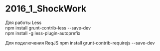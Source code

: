 # 2016_1_ShockWork

Для работы Less <br>
npm install grunt-contrib-less --save-dev <br>
npm install -g less-plugin-autoprefix

Для подключения ReqJS
 npm install grunt-contrib-requirejs --save-dev

